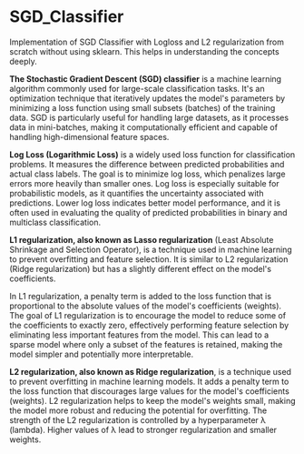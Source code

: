 # SGD_Classifier

Implementation of SGD Classifier with Logloss and L2 regularization from scratch without using sklearn. This helps in understanding the concepts deeply.

**The Stochastic Gradient Descent (SGD) classifier** is a machine learning algorithm commonly used for large-scale classification tasks. It's an optimization technique that iteratively updates the model's parameters by minimizing a loss function using small subsets (batches) of the training data. SGD is particularly useful for handling large datasets, as it processes data in mini-batches, making it computationally efficient and capable of handling high-dimensional feature spaces.

**Log Loss (Logarithmic Loss)** is a widely used loss function for classification problems. It measures the difference between predicted probabilities and actual class labels. The goal is to minimize log loss, which penalizes large errors more heavily than smaller ones. Log loss is especially suitable for probabilistic models, as it quantifies the uncertainty associated with predictions. Lower log loss indicates better model performance, and it is often used in evaluating the quality of predicted probabilities in binary and multiclass classification.

**L1 regularization, also known as Lasso regularization** (Least Absolute Shrinkage and Selection Operator), is a technique used in machine learning to prevent overfitting and feature selection. It is similar to L2 regularization (Ridge regularization) but has a slightly different effect on the model's coefficients.

In L1 regularization, a penalty term is added to the loss function that is proportional to the absolute values of the model's coefficients (weights). The goal of L1 regularization is to encourage the model to reduce some of the coefficients to exactly zero, effectively performing feature selection by eliminating less important features from the model. This can lead to a sparse model where only a subset of the features is retained, making the model simpler and potentially more interpretable.

**L2 regularization, also known as Ridge regularization**, is a technique used to prevent overfitting in machine learning models. It adds a penalty term to the loss function that discourages large values for the model's coefficients (weights). L2 regularization helps to keep the model's weights small, making the model more robust and reducing the potential for overfitting. The strength of the L2 regularization is controlled by a hyperparameter λ (lambda). Higher values of λ lead to stronger regularization and smaller weights.
